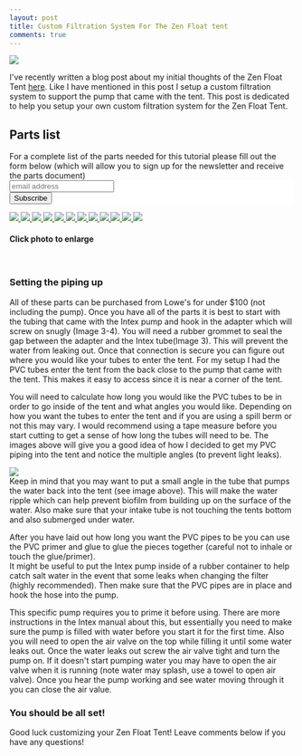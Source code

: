 ```yaml
---
layout: post
title: Custom Filtration System For The Zen Float tent
comments: true
---
```

<a href="{{ site.baseurl }}/images/Thoughts_About_ZFT/zft.jpg" data-lightbox="ZFT" title="ZFT">
    <img class="img50" src="{{ site.baseurl }}/images/Thoughts_About_ZFT/zft.jpg">
</a>

I've recently written a blog post about my initial thoughts of the Zen Float Tent <a href="{{ site.baseurl }}/2015/09/Thoughts_About_the_Zen_Float_Tent">here</a>.  Like I have mentioned in this post I setup a custom filtration system to support the pump that came with the tent.  This post is dedicated to help you setup your own custom filtration system for the Zen Float Tent.


<h2>Parts list</h2>
For a complete list of the parts needed for this tutorial please fill out the form below (which will allow you to sign up for the newsletter and receive the parts document)
<!-- Begin MailChimp Signup Form -->
<link href="//cdn-images.mailchimp.com/embedcode/slim-081711.css" rel="stylesheet" type="text/css">
<style type="text/css">
	#mc_embed_signup{background:#fff; clear:left; font:14px Helvetica,Arial,sans-serif; }
	/* Add your own MailChimp form style overrides in your site stylesheet or in this style block.
	   We recommend moving this block and the preceding CSS link to the HEAD of your HTML file. */
</style>
<div id="mc_embed_signup">
<form action="//floatgeek.us11.list-manage.com/subscribe/post?u=23d4e2d4dc565ca74304ccf58&amp;id=3fe45437f2" method="post" id="mc-embedded-subscribe-form" name="mc-embedded-subscribe-form" class="validate" target="_blank" novalidate>
    <div id="mc_embed_signup_scroll">
	<label for="mce-EMAIL"></label>
	<input type="email" value="" name="EMAIL" class="email" id="mce-EMAIL" placeholder="email address" required>
    <!-- real people should not fill this in and expect good things - do not remove this or risk form bot signups-->
    <div style="position: absolute; left: -5000px;"><input type="text" name="b_23d4e2d4dc565ca74304ccf58_3fe45437f2" tabindex="-1" value=""></div>
    <div class="clear"><input type="submit" value="Subscribe" name="subscribe" id="mc-embedded-subscribe" class="button"></div>
    </div>
</form>
</div>

<!--End mc_embed_signup-->


<a href="{{ site.baseurl }}/images/custom_filter/img_7046.jpg" data-lightbox="gallery2" title="Tube">
    <img class="img50" src="{{ site.baseurl }}/images/custom_filter/img_7046.jpg">
</a>
<a href="{{ site.baseurl }}/images/custom_filter/img_7059.jpg" data-lightbox="gallery2" title="Parts">
    <img class="img50" src="{{ site.baseurl }}/images/custom_filter/img_7059.jpg">
</a>
<a href="{{ site.baseurl }}/images/custom_filter/img_7060.jpg" data-lightbox="gallery2" title="Rubber insert">
    <img class="img50" src="{{ site.baseurl }}/images/custom_filter/img_7060.jpg">
</a>
<a href="{{ site.baseurl }}/images/custom_filter/img_7062.jpg" data-lightbox="gallery2" title="Size Converter">
    <img class="img50" src="{{ site.baseurl }}/images/custom_filter/img_7062.jpg">
</a>
<a href="{{ site.baseurl }}/images/custom_filter/img_7063.jpg" data-lightbox="gallery2" title="Tube">
    <img class="img50" src="{{ site.baseurl }}/images/custom_filter/img_7063.jpg">
</a>
<a href="{{ site.baseurl }}/images/custom_filter/img_7064.jpg" data-lightbox="gallery2" title="Cutting PVC">
    <img class="img50" src="{{ site.baseurl }}/images/custom_filter/img_7064.jpg">
</a>
<a href="{{ site.baseurl }}/images/custom_filter/img_7066.jpg" data-lightbox="gallery2" title="Connecting PVC">
    <img class="img50" src="{{ site.baseurl }}/images/custom_filter/img_7066.jpg">
</a>
<a href="{{ site.baseurl }}/images/custom_filter/img_7067.jpg" data-lightbox="gallery2" title="Connecting PVC #2">
    <img class="img50" src="{{ site.baseurl }}/images/custom_filter/img_7067.jpg">
</a>
<a href="{{ site.baseurl }}/images/custom_filter/img_7068.jpg" data-lightbox="gallery2" title="Angle of pipe view">
    <img class="img50" src="{{ site.baseurl }}/images/custom_filter/img_7068.jpg">
</a>
<a href="{{ site.baseurl }}/images/custom_filter/img_7071.jpg" data-lightbox="gallery2" title="Hooking it into tent">
    <img class="img50" src="{{ site.baseurl }}/images/custom_filter/img_7071.jpg">
</a>
<a href="{{ site.baseurl }}/images/custom_filter/img_7072.jpg" data-lightbox="gallery2" title="Finishing touches">
    <img class="img50" src="{{ site.baseurl }}/images/custom_filter/img_7072.jpg">
</a>
<a href="{{ site.baseurl }}/images/custom_filter/img_7073.jpg" data-lightbox="gallery2" title="Pump view">
    <img class="img50" src="{{ site.baseurl }}/images/custom_filter/img_7073.jpg">
</a>

<h4>Click photo to enlarge</h4>
<br>

<h3>Setting the piping up</h3>
All of these parts can be purchased from Lowe's for under $100 (not including the pump).  Once you have all of the parts it is best to start with the tubing that came with the Intex pump and hook in the adapter which will screw on snugly (Image 3-4). You will need a rubber grommet to seal the gap between the adapter and the Intex tube(Image 3).  This will prevent the water from leaking out.  Once that connection is secure you can figure out where you would like your tubes to enter the tent.  For my setup I had the PVC tubes enter the tent from the back close to the pump that came with the tent.  This makes it easy to access since it is near a corner of the tent.

You will need to calculate how long you would like the PVC tubes to be in order to go inside of the tent and what angles you would like.  Depending on how you want the tubes to enter the tent and if you are using a spill berm or not this may vary.  I would recommend using a tape measure before you start cutting to get a sense of how long the tubes will need to be.  The images above will give you a good idea of how I decided to get my PVC piping into the tent and notice the multiple angles (to prevent light leaks).  

<a href="{{ site.baseurl }}/images/custom_filter/img_7068.jpg" data-lightbox="gallery2" title="Angled pipe">
    <img class="img50" src="{{ site.baseurl }}/images/custom_filter/img_7068.jpg">
</a>
<br>
Keep in mind that you may want to put a small angle in the tube that pumps the water back into the tent (see image above). This will make the water ripple which can help prevent biofilm from building up on the surface of the water.  Also make sure that your intake tube is not touching the tents bottom and also submerged under water.  

After you have laid out how long you want the PVC pipes to be you can use the PVC primer and glue to glue the pieces together (careful not to inhale or touch the glue/primer).  
It might be useful to put the Intex pump inside of a rubber container to help catch salt water in the event that some leaks when changing the filter (highly recommended).  Then make sure that the PVC pipes are in place and hook the hose into the pump.  

This specific pump requires you to prime it before using. There are more instructions in the Intex manual about this, but essentially you need to make sure the pump is filled with water before you start it for the first time.  Also you will need to open the air valve on the top while filling it until some water leaks out.  Once the water leaks out screw the air valve tight and turn the pump on.  If it doesn't start pumping water you may have to open the air valve when it is running (note water may splash, use a towel to open air valve).  Once you hear the pump working and see water moving through it you can close the air value.  

<h3>You should be all set!</h3>

Good luck customizing your Zen Float Tent!  Leave comments below if you have any questions!
